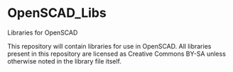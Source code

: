 # OpenSCAD_Libs
Libraries for OpenSCAD

This repository will contain libraries for use in OpenSCAD. All libraries present in this repository are licensed as Creative Commons BY-SA unless otherwise noted in the library file itself.
